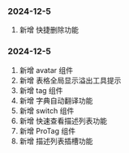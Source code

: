 <!--
 * @Author: Yyy
 * @Date: 2024-12-05 10:26:35
 * @LastEditTime: 2024-12-06 14:42:05
 * @Description: 更新日志
-->

### 2024-12-5

1. 新增 快捷删除功能

### 2024-12-5

1. 新增 avatar 组件
2. 新增 表格全局显示溢出工具提示
3. 新增 tag 组件
4. 新增 字典自动翻译功能
5. 新增 switch 组件
6. 新增 快速查看描述列表功能
7. 新增 ProTag 组件
8. 新增 描述列表插槽功能
